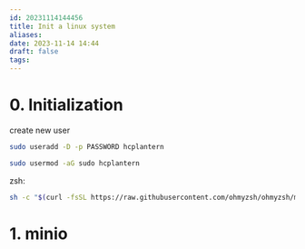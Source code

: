 ```yaml
---
id: 20231114144456
title: Init a linux system
aliases: 
date: 2023-11-14 14:44
draft: false
tags:
---
```

# 0. Initialization

create new user

```sh
sudo useradd -D -p PASSWORD hcplantern

sudo usermod -aG sudo hcplantern

```

zsh:
```zsh
sh -c "$(curl -fsSL https://raw.githubusercontent.com/ohmyzsh/ohmyzsh/master/tools/install.sh)"

```

# 1. minio

